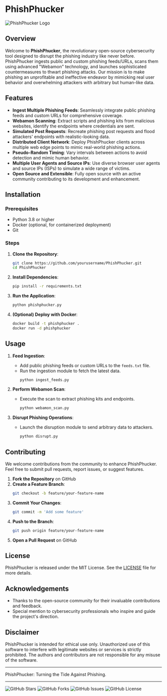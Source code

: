 # PhishPhucker

![PhishPhucker Logo](https://example.com/logo.png)

## Overview

Welcome to **PhishPhucker**, the revolutionary open-source cybersecurity tool designed to disrupt the phishing industry like never before. PhishPhucker ingests public and custom phishing feeds/URLs, scans them using advanced "Webamon" technology, and launches sophisticated countermeasures to thwart phishing attacks. Our mission is to make phishing an unprofitable and ineffective endeavor by mimicking real user behavior and overwhelming attackers with arbitrary but human-like data.

## Features

- **Ingest Multiple Phishing Feeds**: Seamlessly integrate public phishing feeds and custom URLs for comprehensive coverage.
- **Webamon Scanning**: Extract scripts and phishing kits from malicious websites, identify the endpoints where credentials are sent.
- **Simulated Post Requests**: Recreate phishing post requests and flood attackers' endpoints with realistic-looking data.
- **Distributed Client Network**: Deploy PhishPhucker clients across multiple web edge points to mimic real-world phishing actions.
- **Pseudo-Random Timing**: Vary intervals between actions to avoid detection and mimic human behavior.
- **Multiple User Agents and Source IPs**: Use diverse browser user agents and source IPs (ISPs) to simulate a wide range of victims.
- **Open Source and Extensible**: Fully open source with an active community contributing to its development and enhancement.

## Installation

### Prerequisites

- Python 3.8 or higher
- Docker (optional, for containerized deployment)
- Git

### Steps

1. **Clone the Repository**:
   ```bash
   git clone https://github.com/yourusername/PhishPhucker.git
   cd PhishPhucker
   ```

2. **Install Dependencies**:
   ```bash
   pip install -r requirements.txt
   ```

3. **Run the Application**:
   ```bash
   python phishphucker.py
   ```

4. **(Optional) Deploy with Docker**:
   ```bash
   docker build -t phishphucker .
   docker run -d phishphucker
   ```

## Usage

1. **Feed Ingestion**:
   - Add public phishing feeds or custom URLs to the `feeds.txt` file.
   - Run the ingestion module to fetch the latest data.
     ```bash
     python ingest_feeds.py
     ```

2. **Perform Webamon Scan**:
   - Execute the scan to extract phishing kits and endpoints.
     ```bash
     python webamon_scan.py
     ```

3. **Disrupt Phishing Operations**:
   - Launch the disruption module to send arbitrary data to attackers.
     ```bash
     python disrupt.py
     ```

## Contributing

We welcome contributions from the community to enhance PhishPhucker. Feel free to submit pull requests, report issues, or suggest features.

1. **Fork the Repository** on GitHub
2. **Create a Feature Branch**:
   ```bash
   git checkout -b feature/your-feature-name
   ```
3. **Commit Your Changes**:
   ```bash
   git commit -m 'Add some feature'
   ```
4. **Push to the Branch**:
   ```bash
   git push origin feature/your-feature-name
   ```
5. **Open a Pull Request** on GitHub

## License

PhishPhucker is released under the MIT License. See the [LICENSE](LICENSE) file for more details.

## Acknowledgements

- Thanks to the open-source community for their invaluable contributions and feedback.
- Special mention to cybersecurity professionals who inspire and guide the project's direction.

## Disclaimer

PhishPhucker is intended for ethical use only. Unauthorized use of this software to interfere with legitimate websites or services is strictly prohibited. The authors and contributors are not responsible for any misuse of the software.

---

PhishPhucker: Turning the Tide Against Phishing.

---

![GitHub Stars](https://img.shields.io/github/stars/yourusername/PhishPhucker?style=social)
![GitHub Forks](https://img.shields.io/github/forks/yourusername/PhishPhucker?style=social)
![GitHub Issues](https://img.shields.io/github/issues/yourusername/PhishPhucker)
![GitHub License](https://img.shields.io/github/license/yourusername/PhishPhucker)

